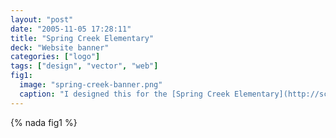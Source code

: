 ```yaml
---
layout: "post"
date: "2005-11-05 17:28:11"
title: "Spring Creek Elementary"
deck: "Website banner"
categories: ["logo"]
tags: ["design", "vector", "web"]
fig1:
  image: "spring-creek-banner.png"
  caption: "I designed this for the [Spring Creek Elementary](http://schools.4j.lane.edu/springcreek/Site/Welcome.html) school website; the site has since been replaced."
---
```


{% nada fig1 %}
